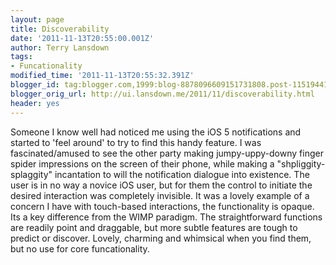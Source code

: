 ```yaml
---
layout: page
title: Discoverability
date: '2011-11-13T20:55:00.001Z'
author: Terry Lansdown
tags:
- Funcationality
modified_time: '2011-11-13T20:55:32.391Z'
blogger_id: tag:blogger.com,1999:blog-8878096609151731808.post-1151944174553891180
blogger_orig_url: http://ui.lansdown.me/2011/11/discoverability.html
header: yes
---
```


Someone I know well had noticed me using the iOS  5 notifications and started to 'feel around' to try to find this handy feature. I was fascinated/amused to see the other party making jumpy-uppy-downy finger spider impressions on the screen of their phone, while making a "shpliggity-splaggity" incantation to will the notification dialogue into existence. The user is in no way a novice iOS  user, but for them the control to initiate the desired interaction was completely invisible. It was a lovely example of a concern I have with touch-based interactions, the functionality is opaque. Its a key difference from the WIMP paradigm. The straightforward functions are readily point and draggable, but more subtle features are tough to predict or discover. Lovely, charming and whimsical when you find them, but no use for core funcationality.
